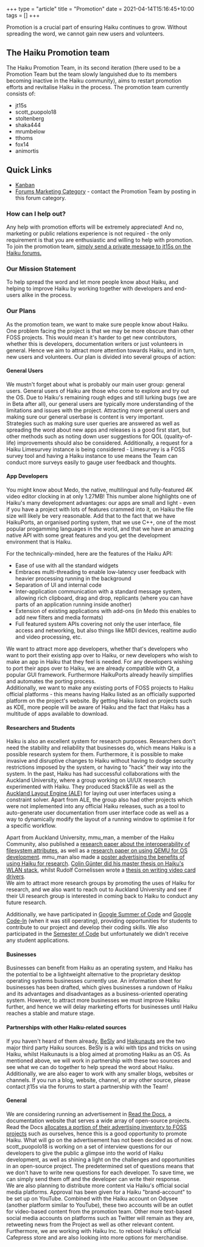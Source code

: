 +++
type = "article"
title = "Promotion"
date = 2021-04-14T15:16:45+10:00
tags = []
+++

Promotion is a crucial part of ensuring Haiku continues to grow. Without spreading the word, we cannot gain new users and volunteers. 

## The Haiku Promotion team
The Haiku Promotion Team, in its second iteration (there used to be a Promotion Team but the team slowly languished due to its members becoming inactive in the Haiku community), aims to restart promotion efforts and revitalise Haiku in the process. The promotion team currently consists of:

* jt15s
* scott_puopolo18
* stoltenberg
* shaka444
* mrumbelow
* tthoms
* fox14
* animortis

## Quick Links
* [Kanban](https://stoltenhoff.sandcats.io/shared/54D5fg2wyv1Z3b0UZgkQp3GOZrVBtno-OyCOyqb1gmm/b/sandstorm/libreboard)
* [Forums Marketing Category](https://discuss.haiku-os.org/c/marketing/21) - contact the Promotion Team by posting in this forum category.

### How can I help out?
Any help with promotion efforts will be extremely appreciated! And no, marketing or public relations experience is not required - the only requirement is that you are enthusiastic and willing to help with promotion. To join the promotion team, [simply send a private message to jt15s on the Haiku forums.](https://discuss.haiku-os.org/u/jt15s/)

### Our Mission Statement
To help spread the word and let more people know about Haiku, and helping to improve Haiku by working together with developers and end-users alike in the process.

### Our Plans
As the promotion team, we want to make sure people know about Haiku. One problem facing the project is that we may be more obscure than other FOSS projects. This would mean it's harder to get new contributors, whether this is developers, documentation writers or just volunteers in general. Hence we aim to attract more attention towards Haiku, and in turn, new users and volunteers. Our plan is divided into several groups of action: 

#### General Users
We mustn't forget about what is probably our main user group: general users. General users of Haiku are those who come to explore and try out the OS. Due to Haiku's remaining rough edges and still lurking bugs (we are in Beta after all), our general users are typically more understanding of the limitations and issues with the project. Attracting more general users and making sure our general userbase is content is very important.     
Strategies such as making sure user queries are answered as well as spreading the word about new apps and releases is a good first start, but other methods such as noting down user suggestions for QOL (quality-of-life) improvements should also be considered. Additionally, a request for a Haiku Limesurvey instance is being considered - Limesurvey is a FOSS survey tool and having a Haiku instance to use means the Team can conduct more surveys easily to gauge user feedback and thoughts.

#### App Developers
You might know about Medo, the native, multilingual and fully-featured 4K video editor clocking in at only 1.27MB! This number alone highlights one of Haiku's many development advantages: our apps are small and light - even if you have a project with lots of features crammed into it, on Haiku the file size will likely be very reasonable. Add that to the fact that we have HaikuPorts, an organised porting system, that we use C++, one of the most popular progamming languages in the world, and that we have an amazing native API with some great features and you get the development environment that is Haiku.      
     
For the technically-minded, here are the features of the Haiku API:

* Ease of use with all the standard widgets
* Embraces multi-threading to enable low-latency user feedback with heavier processing running in the background
* Separation of UI and internal code
* Inter-application communication with a standard message system, allowing rich clipboard, drag and drop, replicants (where you can have parts of an application running inside another)
* Extension of existing applications with add-ons (in Medo this enables to add new filters and media formats)
* Full featured system APIs covering not only the user interface, file access and networking, but also things like MIDI devices, realtime audio and video processing, etc.

We want to attract more app developers, whether that's developers who want to port their existing app over to Haiku, or new developers who wish to make an app in Haiku that they feel is needed. For any developers wishing to port their apps over to Haiku, we are already compatible with Qt, a popular GUI framework. Furthermore HaikuPorts already heavily simplifies and automates the porting process.     
Additionally, we want to make any existing ports of FOSS projects to Haiku official platforms - this means having Haiku listed as an officially supported platform on the project's website. By getting Haiku listed on projects such as KDE, more people will be aware of Haiku and the fact that Haiku has a multitude of apps available to download.


#### Researchers and Students
Haiku is also an excellent system for research purposes. Researchers don't need the stability and reliability that businesses do, which means Haiku is a possible research system for them. Furthermore, it is possible to make invasive and disruptive changes to Haiku without having to dodge security restrictions imposed by the system, or having to "hack" their way into the system. In the past, Haiku has had successful collaborations with the Auckland University, where a group working on UI/UX research experimented with Haiku. They produced Stack&Tile as well as the [Auckland Layout Engine (ALE)](https://www.cs.auckland.ac.nz/~lutteroth/research.html) for laying out user interfaces using a constraint solver. Apart from ALE, the group also had other projects which were not implemented into any official Haiku releases, such as a tool to auto-generate user documentation from user interface code as well as a way to dynamically modify the layout of a running window to optimise it for a specific workflow.     

Apart from Auckland University, mmu_man, a member of the Haiku Community, also published a [research paper about the interoperability of filesystem attributes](https://dcpapers.dublincore.org/pubs/article/view/3633/1859), as well as a [research paper on using QEMU for OS development](http://adt.cs.upb.de/quf/quf11/QUF11-papers/quf2011-11.pdf). mmu_man also made a [poster advertising the benefits of using Haiku for research](http://eurosys2010.sigops-france.fr/poster_demo/eurosys2010-final17.pdf). [Colin Günter did his master thesis on Haiku's WLAN stack](https://www.haiku-os.org/news/2016-02-26_wlan_master_thesis_published/), whilst Rudolf Cornelissen wrote a [thesis on writing video card drivers](https://www.haiku-os.org/legacy-docs/writing-video-card-drivers/).     
We aim to attract more research groups by promoting the uses of Haiku for research, and we also want to reach out to Auckland University and see if their UI research group is interested in coming back to Haiku to conduct any future research.     

Additionally, we have participated in [Google Summer of Code](https://summerofcode.withgoogle.com/) and [Google Code-In](https://codein.withgoogle.com/) (when it was still operating), providing opportunities for students to contribute to our project and develop their coding skills. We also participated in the [Semester of Code](http://semesterofcode.com/) but unfortunately we didn't receive any student applications. 

#### Businesses
Businesses can benefit from Haiku as an operating system, and Haiku has the potential to be a lightweight alternative to the proprietary desktop operating systems businesses currently use. An information sheet for businesses has been drafted, which gives businesses a rundown of Haiku and its advantages and disadvantages as a business-oriented operating system. However, to attract more businesses we must improve Haiku further, and hence we will delay marketing efforts for businesses until Haiku reaches a stable and mature stage. 

#### Partnerships with other Haiku-related sources
If you haven't heard of them already, [BeSly](https://www.besly.de/index.php/de/) and [Haikunauts](https://haikunauts.home.blog/) are the two major third party Haiku sources. BeSly is a wiki with tips and tricks on using Haiku, whilst Haikunauts is a blog aimed at promoting Haiku as an OS. As mentioned above, we will work in partnership with these two sources and see what we can do together to help spread the word about Haiku.     
Additionally, we are also eager to work with any smaller blogs, websites or channels. If you run a blog, website, channel, or any other source, please contact jt15s via the forums to start a partnership with the Team!

#### General
We are considering running an advertisement in [Read the Docs](https://readthedocs.org/), a documentation website that serves a wide array of open-source projects. Read the Docs [allocates a portion of their advertising inventory to FOSS projects](https://docs.readthedocs.io/en/stable/advertising/ethical-advertising.html#community-ads) such as ourselves, hence this is a good opportunity to promote Haiku. What will go on the advertisement has not been decided as of now.     
scott_puopolo18 is working on a set of interview questions for our developers to give the public a glimpse into the world of Haiku development, as well as shining a light on the challenges and opportunities in an open-source project. The predetermined set of questions means that we don't have to write new questions for each developer. To save time, we can simply send them off and the developer can write their response.     
We are also planning to distribute more content via Haiku's official social media platforms. Approval has been given for a Haiku "brand-account" to be set up on YouTube. Combined with the Haiku account on Odysee (another platform similar to YouTube), these two accounts will be an outlet for video-based content from the promotion team. Other more text-based social media accounts on platforms such as Twitter will remain as they are, retweeting news from the Project as well as other relevant content.     
Furthermore, we are working with Haiku Inc. to reboot Haiku's official Cafepress store and are also looking into more options for merchandise. 

